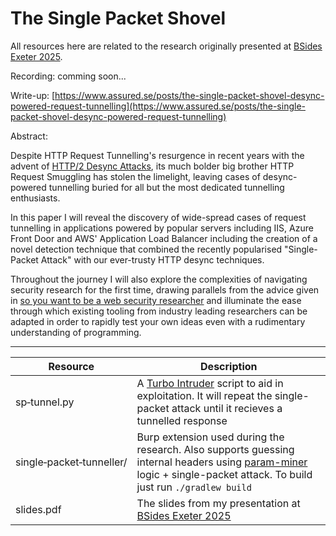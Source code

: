 # The Single Packet Shovel

All resources here are related to the research originally presented at [BSides Exeter 2025](https://bsidesexeter.co.uk/). 

Recording: comming soon...

Write-up: [https://www.assured.se/posts/the-single-packet-shovel-desync-powered-request-tunnelling](https://www.assured.se/posts/the-single-packet-shovel-desync-powered-request-tunnelling)

Abstract:

Despite HTTP Request Tunnelling's resurgence in recent years with the advent of [HTTP/2 Desync Attacks](https://portswigger.net/research/http2#h2desync), its much bolder big brother HTTP Request Smuggling has stolen the limelight, leaving cases of desync-powered tunnelling buried for all but the most dedicated tunnelling enthusiasts. 

In this paper I will reveal the discovery of wide-spread cases of request tunnelling in applications powered by popular servers including IIS, Azure Front Door and AWS' Application Load Balancer including the creation of a novel detection technique that combined the recently popularised "Single-Packet Attack" with our ever-trusty HTTP desync techniques. 

Throughout the journey I will also explore the complexities of navigating security research for the first time, drawing parallels from the advice given in [so you want to be a web security researcher](https://portswigger.net/research/so-you-want-to-be-a-web-security-researcher) and illuminate the ease through which existing tooling from industry leading researchers can be adapted in order to rapidly test your own ideas even with a rudimentary understanding of programming.

---

|Resource|Description|
|-|-|
|sp&#x2011;tunnel.py|A [Turbo Intruder](https://github.com/PortSwigger/turbo-intruder) script to aid in exploitation. It will repeat the single-packet attack until it recieves a tunnelled response| 
|single&#x2011;packet&#x2011;tunneller/|Burp extension used during the research. Also supports guessing internal headers using [param-miner](https://github.com/PortSwigger/param-miner) logic + single-packet attack. To build just run `./gradlew build`|
|slides.pdf|The slides from my presentation at [BSides Exeter 2025](https://bsidesexeter.co.uk/)|


